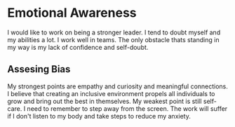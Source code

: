 # Emotional Awareness

I would like to work on being a stronger leader. I tend to doubt myself and my abilities a lot. I work well in teams. The only obstacle thats standing in my way is my lack of confidence and self-doubt. 

## Assesing Bias

My strongest points are empathy and curiosity and meaningful connections. I believe that creating an inclusive environment propels all individuals to grow and bring out the best in themselves. My weakest point is still self-care. I need to remember to step away from the screen. The work will suffer if I don't listen to my body and take steps to reduce my anxiety.
